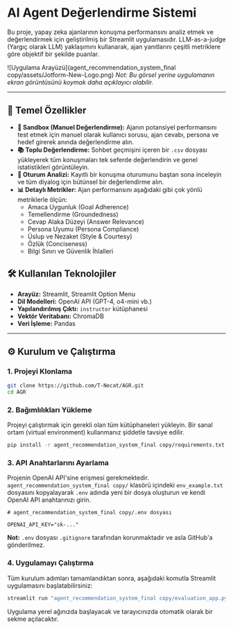 # AI Agent Değerlendirme Sistemi

Bu proje, yapay zeka ajanlarının konuşma performansını analiz etmek ve değerlendirmek için geliştirilmiş bir Streamlit uygulamasıdır. LLM-as-a-judge (Yargıç olarak LLM) yaklaşımını kullanarak, ajan yanıtlarını çeşitli metriklere göre objektif bir şekilde puanlar.

![Uygulama Arayüzü](agent_recommendation_system_final copy/assets/Jotform-New-Logo.png) 
*Not: Bu görsel yerine uygulamanın ekran görüntüsünü koymak daha açıklayıcı olabilir.*

---

## 🚀 Temel Özellikler

- **🧪 Sandbox (Manuel Değerlendirme):** Ajanın potansiyel performansını test etmek için manuel olarak kullanıcı sorusu, ajan cevabı, persona ve hedef girerek anında değerlendirme alın.
- **📚 Toplu Değerlendirme:** Sohbet geçmişini içeren bir `.csv` dosyası yükleyerek tüm konuşmaları tek seferde değerlendirin ve genel istatistikleri görüntüleyin.
- **💬 Oturum Analizi:** Kayıtlı bir konuşma oturumunu baştan sona inceleyin ve tüm diyalog için bütünsel bir değerlendirme alın.
- **📊 Detaylı Metrikler:** Ajan performansını aşağıdaki gibi çok yönlü metriklerle ölçün:
  - Amaca Uygunluk (Goal Adherence)
  - Temellendirme (Groundedness)
  - Cevap Alaka Düzeyi (Answer Relevance)
  - Persona Uyumu (Persona Compliance)
  - Üslup ve Nezaket (Style & Courtesy)
  - Özlük (Conciseness)
  - Bilgi Sınırı ve Güvenlik İhlalleri

## 🛠️ Kullanılan Teknolojiler

- **Arayüz:** Streamlit, Streamlit Option Menu
- **Dil Modelleri:** OpenAI API (GPT-4, o4-mini vb.)
- **Yapılandırılmış Çıktı:** `instructor` kütüphanesi
- **Vektör Veritabanı:** ChromaDB
- **Veri İşleme:** Pandas

---

## ⚙️ Kurulum ve Çalıştırma

### 1. Projeyi Klonlama

```bash
git clone https://github.com/T-Necat/AGR.git
cd AGR
```

### 2. Bağımlılıkları Yükleme

Projeyi çalıştırmak için gerekli olan tüm kütüphaneleri yükleyin. Bir sanal ortam (virtual environment) kullanmanız şiddetle tavsiye edilir.

```bash
pip install -r agent_recommendation_system_final copy/requirements.txt
```

### 3. API Anahtarlarını Ayarlama

Projenin OpenAI API'sine erişmesi gerekmektedir. `agent_recommendation_system_final copy/` klasörü içindeki `env_example.txt` dosyasını kopyalayarak `.env` adında yeni bir dosya oluşturun ve kendi OpenAI API anahtarınızı girin.

```
# agent_recommendation_system_final copy/.env dosyası

OPENAI_API_KEY="sk-..."
```
**Not:** `.env` dosyası `.gitignore` tarafından korunmaktadır ve asla GitHub'a gönderilmez.

### 4. Uygulamayı Çalıştırma

Tüm kurulum adımları tamamlandıktan sonra, aşağıdaki komutla Streamlit uygulamasını başlatabilirsiniz:

```bash
streamlit run "agent_recommendation_system_final copy/evaluation_app.py"
```

Uygulama yerel ağınızda başlayacak ve tarayıcınızda otomatik olarak bir sekme açılacaktır. 